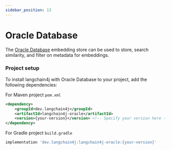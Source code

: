 ```yaml
---
sidebar_position: 13
---
```


# Oracle Database

The [Oracle Database](https://www.oracle.com/database/) embedding store can be used to store, search similarity, and filter on metadata for embeddings.

### Project setup

To install langchain4j with Oracle Database to your project, add the following dependencies:

For Maven project `pom.xml`

```xml
<dependency>
    <groupId>dev.langchain4j</groupId>
    <artifactId>langchain4j-oracle</artifactId>
    <version>{your-version}</version> <!-- Specify your version here -->
</dependency>
```

For Gradle project `build.gradle`

```groovy
implementation 'dev.langchain4j:langchain4j-oracle:{your-version}'
```
